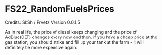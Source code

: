 # FS22_RandomFuelsPrices

Credits: SbSh / Frvetz
Version 0.0.1.5

As in real life, the price of diesel keeps changing and the price of AdBlue(DEF) changes every now and then. if you have a cheap price at the gas station, you should strike and fill up your tank at the farm - it will definitely be more expensive again.
